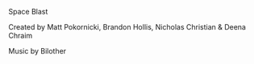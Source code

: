 Space Blast

Created by Matt Pokornicki, Brandon Hollis, Nicholas Christian & Deena Chraim

Music by Bilother
